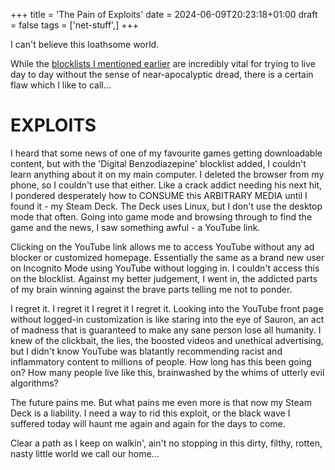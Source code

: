 +++
title = 'The Pain of Exploits'
date = 2024-06-09T20:23:18+01:00
draft = false
tags = ['net-stuff',]
+++

I can't believe this loathsome world.

While the [blocklists I mentioned earlier](../about-blocklists) are incredibly vital for trying to live day to day without the sense of near-apocalyptic dread, there is a certain flaw which I like to call...

# EXPLOITS

I heard that some news of one of my favourite games getting downloadable content, but with the 'Digital Benzodiazepine' blocklist added, I couldn't learn anything about it on my main computer. I deleted the browser from my phone, so I couldn't use that either. Like a crack addict needing his next hit, I pondered desperately how to CONSUME this ARBITRARY MEDIA until I found it - my Steam Deck. The Deck uses Linux, but I don't use the desktop mode that often. Going into game mode and browsing through to find the game and the news, I saw something awful - a YouTube link.

Clicking on the YouTube link allows me to access YouTube without any ad blocker or customized homepage. Essentially the same as a brand new user on Incognito Mode using YouTube without logging in. I couldn't access this on the blocklist. Against my better judgement, I went in, the addicted parts of my brain winning against the brave parts telling me not to ponder.

I regret it. I regret it I regret it I regret it. Looking into the YouTube front page without logged-in customization is like staring into the eye of Sauron, an act of madness that is guaranteed to make any sane person lose all humanity. I knew of the clickbait, the lies, the boosted videos and unethical advertising, but I didn't know YouTube was blatantly recommending racist and inflammatory content to millions of people. How long has this been going on? How many people live like this, brainwashed by the whims of utterly evil algorithms?

The future pains me. But what pains me even more is that now my Steam Deck is a liability. I need a way to rid this exploit, or the black wave I suffered today will haunt me again and again for the days to come.

Clear a path as I keep on walkin', ain't no stopping in this dirty, filthy, rotten, nasty little world we call our home...
